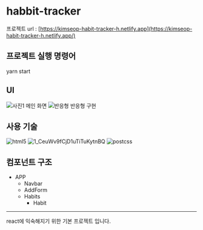 # habbit-tracker

프로젝트 url : [https://kimseop-habit-tracker-h.netlify.app](https://kimseop-habit-tracker-h.netlify.app/)

## 프로젝트 실행 명령어

yarn start

## UI

![사진1](https://user-images.githubusercontent.com/68727627/125492725-69dfbeff-6e98-46f7-8ece-18b0a3de6337.JPG) 메인 화면
![반응형](https://user-images.githubusercontent.com/68727627/125492733-f3c77bc5-eef4-4dfd-b4a5-48507904645d.JPG) 반응형 구현

## 사용 기술


![html5](https://user-images.githubusercontent.com/68727627/125381961-cce18800-e3cf-11eb-9a79-78c76f41c712.png) 
![1_CeuWv9fCjD1uTiTuKytnBQ](https://user-images.githubusercontent.com/68727627/125382010-de2a9480-e3cf-11eb-9ac6-4ec6cfd8d7df.png) 
![postcss](https://user-images.githubusercontent.com/68727627/125382054-ed114700-e3cf-11eb-8b2a-9fca859de74d.png) 

## 컴포넌트 구조

- APP
    - Navbar
    - AddForm
    - Habits
        - Habit
<hr />
react에 익숙해지기 위한 기본 프로젝트 입니다.
